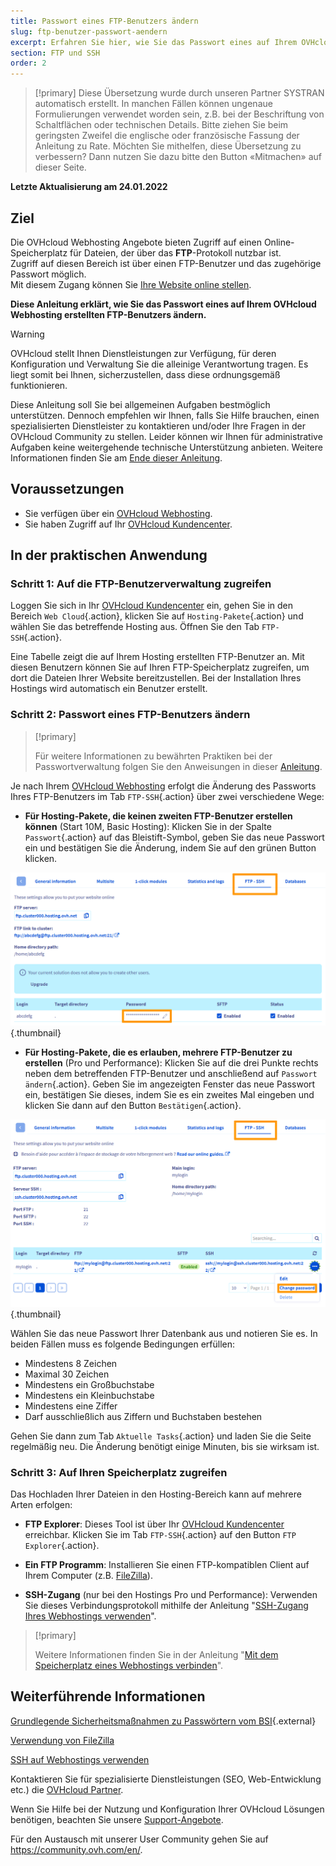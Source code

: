 ```yaml
---
title: Passwort eines FTP-Benutzers ändern
slug: ftp-benutzer-passwort-aendern
excerpt: Erfahren Sie hier, wie Sie das Passwort eines auf Ihrem OVHcloud Webhosting erstellten FTP-Benutzers ändern
section: FTP und SSH
order: 2
---
```


> [!primary]
> Diese Übersetzung wurde durch unseren Partner SYSTRAN automatisch erstellt. In manchen Fällen können ungenaue Formulierungen verwendet worden sein, z.B. bei der Beschriftung von Schaltflächen oder technischen Details. Bitte ziehen Sie beim geringsten Zweifel die englische oder französische Fassung der Anleitung zu Rate. Möchten Sie mithelfen, diese Übersetzung zu verbessern? Dann nutzen Sie dazu bitte den Button «Mitmachen» auf dieser Seite.
>

**Letzte Aktualisierung am 24.01.2022**

## Ziel

Die OVHcloud Webhosting Angebote bieten Zugriff auf einen Online-Speicherplatz für Dateien, der über das **FTP**-Protokoll nutzbar ist.<br>Zugriff auf diesen Bereich ist über einen FTP-Benutzer und das zugehörige Passwort möglich.
<br>Mit diesem Zugang können Sie [Ihre Website online stellen](https://docs.ovh.com/de/hosting/webhosting_meine_seite_online_stellen/).

**Diese Anleitung erklärt, wie Sie das Passwort eines auf Ihrem OVHcloud Webhosting erstellten FTP-Benutzers ändern.**

> [!warning]
> OVHcloud stellt Ihnen Dienstleistungen zur Verfügung, für deren Konfiguration und Verwaltung Sie die alleinige Verantwortung tragen. Es liegt somit bei Ihnen, sicherzustellen, dass diese ordnungsgemäß funktionieren.
> 
> Diese Anleitung soll Sie bei allgemeinen Aufgaben bestmöglich unterstützen. Dennoch empfehlen wir Ihnen, falls Sie Hilfe brauchen, einen spezialisierten Dienstleister zu kontaktieren und/oder Ihre Fragen in der OVHcloud Community zu stellen. Leider können wir Ihnen für administrative Aufgaben keine weitergehende technische Unterstützung anbieten. Weitere Informationen finden Sie am [Ende dieser Anleitung](#gofurther).
>

## Voraussetzungen

- Sie verfügen über ein [OVHcloud Webhosting](https://www.ovhcloud.com/de/web-hosting/).
- Sie haben Zugriff auf Ihr [OVHcloud Kundencenter](https://www.ovh.com/auth/?action=gotomanager&from=https://www.ovh.de/&ovhSubsidiary=de).

## In der praktischen Anwendung

### Schritt 1: Auf die FTP-Benutzerverwaltung zugreifen

Loggen Sie sich in Ihr [OVHcloud Kundencenter](https://www.ovh.com/auth/?action=gotomanager&from=https://www.ovh.de/&ovhSubsidiary=de) ein, gehen Sie in den Bereich `Web Cloud`{.action}, klicken Sie auf `Hosting-Pakete`{.action} und wählen Sie das betreffende Hosting aus. Öffnen Sie den Tab `FTP-SSH`{.action}.

Eine Tabelle zeigt die auf Ihrem Hosting erstellten FTP-Benutzer an. Mit diesen Benutzern können Sie auf Ihren FTP-Speicherplatz zugreifen, um dort die Dateien Ihrer Website bereitzustellen. Bei der Installation Ihres Hostings wird automatisch ein Benutzer erstellt.

### Schritt 2: Passwort eines FTP-Benutzers ändern

> [!primary]
>
> Für weitere Informationen zu bewährten Praktiken bei der Passwortverwaltung folgen Sie den Anweisungen in dieser [Anleitung](https://docs.ovh.com/de/customer/Passwort-verwalten/).
>

Je nach Ihrem [OVHcloud Webhosting](https://www.ovhcloud.com/de/web-hosting/) erfolgt die Änderung des Passworts Ihres FTP-Benutzers im Tab `FTP-SSH`{.action} über zwei verschiedene Wege:

- **Für Hosting-Pakete, die keinen zweiten FTP-Benutzer erstellen können** (Start 10M, Basic Hosting): Klicken Sie in der Spalte `Passwort`{.action} auf das Bleistift-Symbol, geben Sie das neue Passwort ein und bestätigen Sie die Änderung, indem Sie auf den grünen Button klicken.

![change-ftp-password-step1-perso](images/change-ftp-password-step1-perso.png){.thumbnail}

- **Für Hosting-Pakete, die es erlauben, mehrere FTP-Benutzer zu erstellen** (Pro und Performance): Klicken Sie auf die drei Punkte rechts neben dem betreffenden FTP-Benutzer und anschließend auf `Passwort ändern`{.action}. Geben Sie im angezeigten Fenster das neue Passwort ein, bestätigen Sie dieses, indem Sie es ein zweites Mal eingeben und klicken Sie dann auf den Button `Bestätigen`{.action}.

![change-ftp-password-step1-pro](images/change-ftp-password-step1-pro.png){.thumbnail}

Wählen Sie das neue Passwort Ihrer Datenbank aus und notieren Sie es. In beiden Fällen muss es folgende Bedingungen erfüllen:

- Mindestens 8 Zeichen
- Maximal 30 Zeichen
- Mindestens ein Großbuchstabe
- Mindestens ein Kleinbuchstabe
- Mindestens eine Ziffer
- Darf ausschließlich aus Ziffern und Buchstaben bestehen

Gehen Sie dann zum Tab `Aktuelle Tasks`{.action} und laden Sie die Seite regelmäßig neu. Die Änderung benötigt einige Minuten, bis sie wirksam ist.

### Schritt 3: Auf Ihren Speicherplatz zugreifen

Das Hochladen Ihrer Dateien in den Hosting-Bereich kann auf mehrere Arten erfolgen:

- **FTP Explorer**: Dieses Tool ist über Ihr [OVHcloud Kundencenter](https://www.ovh.com/auth/?action=gotomanager&from=https://www.ovh.de/&ovhSubsidiary=de) erreichbar. Klicken Sie im Tab `FTP-SSH`{.action} auf den Button `FTP Explorer`{.action}.

- **Ein FTP Programm**: Installieren Sie einen FTP-kompatiblen Client auf Ihrem Computer (z.B. [FileZilla](https://docs.ovh.com/de/hosting/webhosting_hilfe_zur_verwendung_von_filezilla/)).

- **SSH-Zugang** (nur bei den Hostings Pro und Performance): Verwenden Sie dieses Verbindungsprotokoll mithilfe der Anleitung "[SSH-Zugang Ihres Webhostings verwenden](https://docs.ovh.com/de/hosting/webhosting_ssh_auf_ihren_webhostings/)".

> [!primary]
>
> Weitere Informationen finden Sie in der Anleitung "[Mit dem Speicherplatz eines Webhostings verbinden](https://docs.ovh.com/de/hosting/verbindung-ftp-speicher-webhosting/)".
>

## Weiterführende Informationen <a name="gofurther"></a>

[Grundlegende Sicherheitsmaßnahmen zu Passwörtern vom BSI](https://www.bsi-fuer-buerger.de/BSIFB/DE/Empfehlungen/Passwoerter/passwoerter_node.html){.external}

[Verwendung von FileZilla](https://docs.ovh.com/de/hosting/webhosting_hilfe_zur_verwendung_von_filezilla/)

[SSH auf Webhostings verwenden](https://docs.ovh.com/de/hosting/webhosting_ssh_auf_ihren_webhostings/)

Kontaktieren Sie für spezialisierte Dienstleistungen (SEO, Web-Entwicklung etc.) die [OVHcloud Partner](https://partner.ovhcloud.com/de/directory/).

Wenn Sie Hilfe bei der Nutzung und Konfiguration Ihrer OVHcloud Lösungen benötigen, beachten Sie unsere [Support-Angebote](https://www.ovhcloud.com/de/support-levels/).

Für den Austausch mit unserer User Community gehen Sie auf <https://community.ovh.com/en/>.
